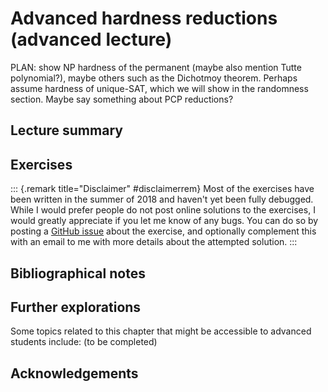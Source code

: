 #  Advanced hardness reductions (advanced lecture)

PLAN: show NP hardness of the permanent (maybe also mention  Tutte polynomial?), maybe others such as the Dichotmoy theorem. Perhaps assume hardness of unique-SAT, which we will show in the randomness section. Maybe say something about PCP reductions?

## Lecture summary


## Exercises

::: {.remark title="Disclaimer" #disclaimerrem}
Most of the exercises have been written in the summer of 2018 and haven't yet been fully debugged. While I would prefer people do not post online solutions to the exercises, I would greatly appreciate if you let me know of any bugs. You can do so by posting a [GitHub issue](https://github.com/boazbk/tcs/issues) about the exercise, and optionally complement this with an email to me with more details about the attempted solution.
:::




## Bibliographical notes

## Further explorations

Some topics related to this chapter that might be accessible to advanced students include: (to be completed)





## Acknowledgements
